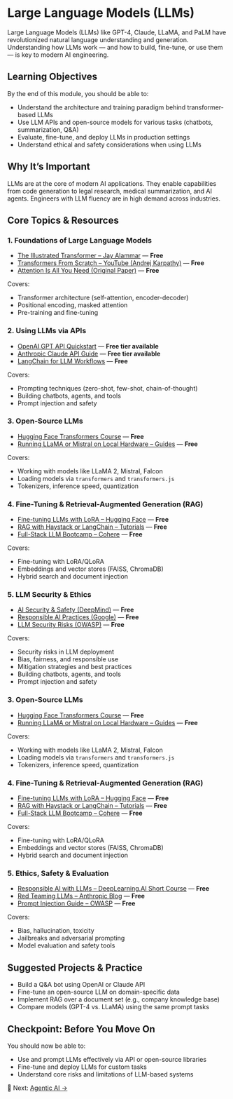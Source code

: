 # Large Language Models (LLMs)

Large Language Models (LLMs) like GPT-4, Claude, LLaMA, and PaLM have revolutionized natural language understanding and generation. Understanding how LLMs work — and how to build, fine-tune, or use them — is key to modern AI engineering.

## Learning Objectives

By the end of this module, you should be able to:

- Understand the architecture and training paradigm behind transformer-based LLMs
- Use LLM APIs and open-source models for various tasks (chatbots, summarization, Q&A)
- Evaluate, fine-tune, and deploy LLMs in production settings
- Understand ethical and safety considerations when using LLMs

## Why It’s Important

LLMs are at the core of modern AI applications. They enable capabilities from code generation to legal research, medical summarization, and AI agents. Engineers with LLM fluency are in high demand across industries.


## Core Topics & Resources

### 1. Foundations of Large Language Models

- [The Illustrated Transformer – Jay Alammar](https://jalammar.github.io/illustrated-transformer/) — **Free**
- [Transformers From Scratch – YouTube (Andrej Karpathy)](https://www.youtube.com/watch?v=kCc8FmEb1nY) — **Free**
- [Attention Is All You Need (Original Paper)](https://arxiv.org/abs/1706.03762) — **Free**

Covers:
- Transformer architecture (self-attention, encoder-decoder)
- Positional encoding, masked attention
- Pre-training and fine-tuning

### 2. Using LLMs via APIs

- [OpenAI GPT API Quickstart](https://platform.openai.com/docs/quickstart) — **Free tier available**
- [Anthropic Claude API Guide](https://docs.anthropic.com/) — **Free tier available**
- [LangChain for LLM Workflows](https://docs.langchain.com/) — **Free**

Covers:
- Prompting techniques (zero-shot, few-shot, chain-of-thought)
- Building chatbots, agents, and tools
- Prompt injection and safety

### 3. Open-Source LLMs

- [Hugging Face Transformers Course](https://huggingface.co/learn/nlp-course/) — **Free**
- [Running LLaMA or Mistral on Local Hardware – Guides](https://huggingface.co/blog/llama2) — **Free**

Covers:
- Working with models like LLaMA 2, Mistral, Falcon
- Loading models via `transformers` and `transformers.js`
- Tokenizers, inference speed, quantization

### 4. Fine-Tuning & Retrieval-Augmented Generation (RAG)

- [Fine-tuning LLMs with LoRA – Hugging Face](https://huggingface.co/blog/lora) — **Free**
- [RAG with Haystack or LangChain – Tutorials](https://www.youtube.com/watch?v=Lk4TzDNsCzU) — **Free**
- [Full-Stack LLM Bootcamp – Cohere](https://fullstackdeeplearning.com/llm-bootcamp/) — **Free**

Covers:
- Fine-tuning with LoRA/QLoRA
- Embeddings and vector stores (FAISS, ChromaDB)
- Hybrid search and document injection

### 5. LLM Security & Ethics

- [AI Security & Safety (DeepMind)](https://deepmind.com/research/publications/2023/ai-safety-and-security) — **Free**
- [Responsible AI Practices (Google)](https://ai.google/responsibilities/responsible-ai-practices/) — **Free**
- [LLM Security Risks (OWASP)](https://owasp.org/www-community/attacks/LLM_Attacks) — **Free**

Covers:
- Security risks in LLM deployment
- Bias, fairness, and responsible use
- Mitigation strategies and best practices
- Building chatbots, agents, and tools
- Prompt injection and safety

### 3. Open-Source LLMs

- [Hugging Face Transformers Course](https://huggingface.co/learn/nlp-course/) — **Free**
- [Running LLaMA or Mistral on Local Hardware – Guides](https://huggingface.co/blog/llama2) — **Free**

Covers:
- Working with models like LLaMA 2, Mistral, Falcon
- Loading models via `transformers` and `transformers.js`
- Tokenizers, inference speed, quantization

### 4. Fine-Tuning & Retrieval-Augmented Generation (RAG)

- [Fine-tuning LLMs with LoRA – Hugging Face](https://huggingface.co/blog/lora) — **Free**
- [RAG with Haystack or LangChain – Tutorials](https://www.youtube.com/watch?v=Lk4TzDNsCzU) — **Free**
- [Full-Stack LLM Bootcamp – Cohere](https://fullstackdeeplearning.com/llm-bootcamp/) — **Free**

Covers:
- Fine-tuning with LoRA/QLoRA
- Embeddings and vector stores (FAISS, ChromaDB)
- Hybrid search and document injection

### 5. Ethics, Safety & Evaluation

- [Responsible AI with LLMs – DeepLearning.AI Short Course](https://www.deeplearning.ai/short-courses/responsible-llms/) — **Free**
- [Red Teaming LLMs – Anthropic Blog](https://www.anthropic.com/index/2023/07/red-teaming-ai/) — **Free**
- [Prompt Injection Guide – OWASP](https://owasp.org/www-community/attacks/Prompt_Injection) — **Free**

Covers:
- Bias, hallucination, toxicity
- Jailbreaks and adversarial prompting
- Model evaluation and safety tools

## Suggested Projects & Practice

- Build a Q&A bot using OpenAI or Claude API
- Fine-tune an open-source LLM on domain-specific data
- Implement RAG over a document set (e.g., company knowledge base)
- Compare models (GPT-4 vs. LLaMA) using the same prompt tasks

## Checkpoint: Before You Move On

You should now be able to:

- Use and prompt LLMs effectively via API or open-source libraries
- Fine-tune and deploy LLMs for custom tasks
- Understand core risks and limitations of LLM-based systems

🔗 Next: [Agentic AI →](./02_agentic-ai.md)
